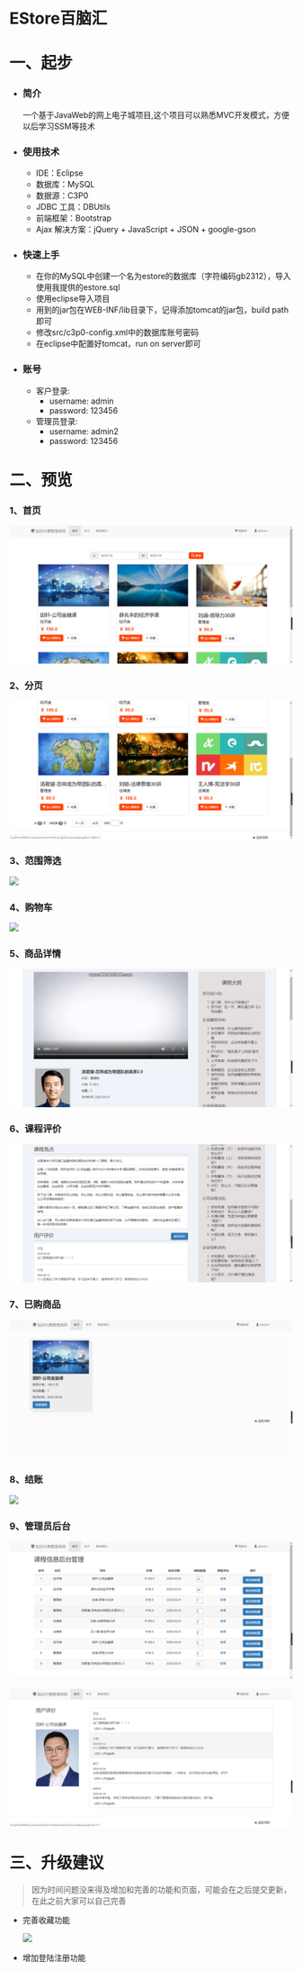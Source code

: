 # EStore百脑汇

# 一、起步
- ### 简介

	一个基于JavaWeb的网上电子城项目,这个项目可以熟悉MVC开发模式，方便以后学习SSM等技术

- ### 使用技术
	* IDE：Eclipse
	* 数据库：MySQL
	* 数据源：C3P0 
	* JDBC 工具：DBUtils
	* 前端框架：Bootstrap
	* Ajax 解决方案：jQuery + JavaScript + JSON + google-gson

- ### 快速上手
	- 在你的MySQL中创建一个名为estore的数据库（字符编码gb2312），导入使用我提供的estore.sql
	- 使用eclipse导入项目
	- 用到的jar包在WEB-INF/lib目录下，记得添加tomcat的jar包，build path即可
	- 修改src/c3p0-config.xml中的数据库账号密码
	- 在eclipse中配置好tomcat，run on server即可

- ### 账号
    - 客户登录:
        - username: admin
        - password: 123456
    - 管理员登录:
        - username: admin2
        - password: 123456
# 二、预览



### 1、首页

![](https://github.com/CrazyQii/EStore/blob/master/images/%E9%A6%96%E9%A1%B5.png)

### 2、分页

![](https://github.com/CrazyQii/EStore/blob/master/images/%E5%88%86%E9%A1%B5.png)

### 3、范围筛选

![](https://i.imgur.com/35SjE32.png)

### 4、购物车

![](https://i.imgur.com/5bczaKm.png)

### 5、商品详情

![](https://github.com/CrazyQii/EStore/blob/master/images/%E8%AF%BE%E7%A8%8B%E8%AF%A6%E6%83%85.png)

### 6、课程评价

![](https://github.com/CrazyQii/EStore/blob/master/images/%E8%AF%BE%E7%A8%8B%E8%AF%84%E8%AE%BA.png)

### 7、已购商品

![](https://github.com/CrazyQii/EStore/blob/master/images/%E5%B7%B2%E8%B4%AD%E8%AF%BE%E7%A8%8B.png)

### 8、结账

![](https://i.imgur.com/xPb2N4m.png)

### 9、管理员后台
![](https://github.com/CrazyQii/EStore/blob/master/images/%E7%AE%A1%E7%90%86%E5%91%98%E5%90%8E%E5%8F%B0.png)

![](https://github.com/CrazyQii/EStore/blob/master/images/%E7%AE%A1%E7%90%86%E5%91%98%E6%9F%A5%E7%9C%8B%E8%AF%84%E4%BB%B7.png)

# 三、升级建议

> 因为时间问题没来得及增加和完善的功能和页面，可能会在之后提交更新，在此之前大家可以自己完善

- 完善收藏功能

	![](https://i.imgur.com/od9lZb4.png)
	
- 增加登陆注册功能





 


